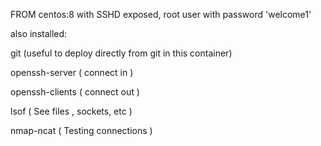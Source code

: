 FROM centos:8 with SSHD exposed, root user with password 'welcome1'

also installed: 


git (useful to deploy directly from git in this container)

openssh-server ( connect in )

openssh-clients ( connect out )

lsof ( See files , sockets, etc )

nmap-ncat ( Testing connections )

